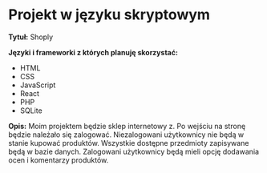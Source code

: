 # Projekt w języku skryptowym

**Tytuł:**
 Shoply

**Języki i frameworki z których planuję skorzystać:**
- HTML
- CSS
- JavaScript
- React
- PHP
- SQLite

**Opis:**
 Moim projektem będzie sklep internetowy z. Po wejściu na stronę będzie należało się
zalogować. Niezalogowani użytkownicy nie będą w stanie kupować produktów. Wszystkie
dostępne przedmioty zapisywane będą w bazie danych. Zalogowani użytkownicy będą mieli opcję
dodawania ocen i komentarzy produktów.


